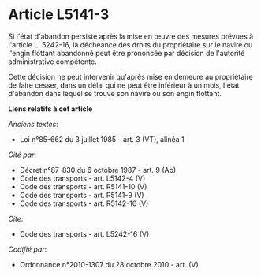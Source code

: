 # Article L5141-3

Si l'état d'abandon persiste après la mise en œuvre des mesures prévues à l'article L. 5242-16, la déchéance des droits du
propriétaire sur le navire ou l'engin flottant abandonné peut être prononcée par décision de l'autorité administrative
compétente. 

Cette décision ne peut intervenir qu'après mise en demeure au propriétaire de faire cesser, dans un délai qui ne peut être
inférieur à un mois, l'état d'abandon dans lequel se trouve son navire ou son engin flottant.

**Liens relatifs à cet article**

_Anciens textes_:

  - Loi n°85-662 du 3 juillet 1985 - art. 3 (VT), alinéa 1

_Cité par_:

  - Décret n°87-830 du 6 octobre 1987 - art. 9 (Ab)
  - Code des transports - art. L5142-4 (V)
  - Code des transports - art. R5141-10 (V)
  - Code des transports - art. R5141-9 (V)
  - Code des transports - art. R5142-10 (V)

_Cite_:

  - Code des transports - art. L5242-16 (V)

_Codifié par_:

  - Ordonnance n°2010-1307 du 28 octobre 2010 - art. (V)
